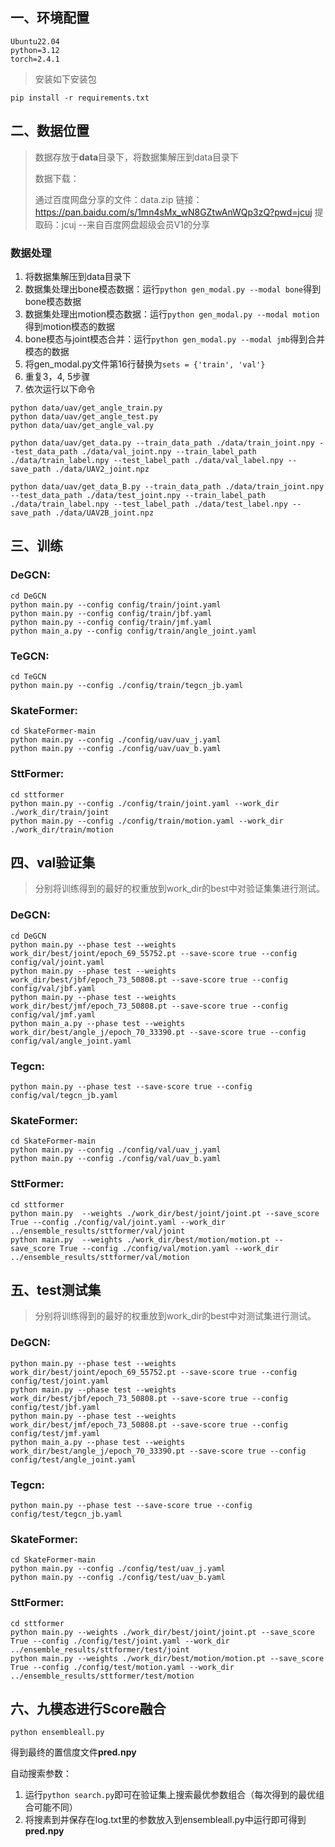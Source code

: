 ## 一、环境配置

```
Ubuntu22.04
python=3.12
torch=2.4.1
```

> 安装如下安装包

```
pip install -r requirements.txt
```



## 二、数据位置

> 数据存放于**data**目录下，将数据集解压到data目录下
>
> 数据下载：
>
> 通过百度网盘分享的文件：data.zip
> 链接：https://pan.baidu.com/s/1mn4sMx_wN8GZtwAnWQp3zQ?pwd=jcuj 
> 提取码：jcuj 
> --来自百度网盘超级会员V1的分享

### 数据处理

1. 将数据集解压到data目录下
2. 数据集处理出bone模态数据：运行`python gen_modal.py --modal bone`得到bone模态数据
3. 数据集处理出motion模态数据：运行`python gen_modal.py --modal motion`得到motion模态的数据
4. bone模态与joint模态合并：运行`python gen_modal.py --modal jmb`得到合并模态的数据
5. 将gen_modal.py文件第16行替换为`sets = {'train', 'val'}`
6. 重复3，4,  5步骤
7. 依次运行以下命令

```
python data/uav/get_angle_train.py
python data/uav/get_angle_test.py
python data/uav/get_angle_val.py

python data/uav/get_data.py --train_data_path ./data/train_joint.npy --test_data_path ./data/val_joint.npy --train_label_path ./data/train_label.npy --test_label_path ./data/val_label.npy --save_path ./data/UAV2_joint.npz

python data/uav/get_data_B.py --train_data_path ./data/train_joint.npy --test_data_path ./data/test_joint.npy --train_label_path ./data/train_label.npy --test_label_path ./data/test_label.npy --save_path ./data/UAV2B_joint.npz
```



## 三、训练

### DeGCN:

```
cd DeGCN
python main.py --config config/train/joint.yaml
python main.py --config config/train/jbf.yaml
python main.py --config config/train/jmf.yaml
python main_a.py --config config/train/angle_joint.yaml
```

### TeGCN:

```
cd TeGCN
python main.py --config ./config/train/tegcn_jb.yaml
```

### SkateFormer:

```
cd SkateFormer-main
python main.py --config ./config/uav/uav_j.yaml
python main.py --config ./config/uav/uav_b.yaml 
```

### SttFormer:

```
cd sttformer
python main.py --config ./config/train/joint.yaml --work_dir ./work_dir/train/joint
python main.py --config ./config/train/motion.yaml --work_dir ./work_dir/train/motion
```



## 四、val验证集

> 分别将训练得到的最好的权重放到work_dir的best中对验证集集进行测试。

### DeGCN:

```
cd DeGCN
python main.py --phase test --weights work_dir/best/joint/epoch_69_55752.pt --save-score true --config config/val/joint.yaml
python main.py --phase test --weights work_dir/best/jbf/epoch_73_50808.pt --save-score true --config config/val/jbf.yaml 
python main.py --phase test --weights work_dir/best/jmf/epoch_73_50808.pt --save-score true --config config/val/jmf.yaml
python main_a.py --phase test --weights work_dir/best/angle_j/epoch_70_33390.pt --save-score true --config config/val/angle_joint.yaml
```

### Tegcn:

```
python main.py --phase test --save-score true --config config/val/tegcn_jb.yaml
```

### SkateFormer:

```
cd SkateFormer-main
python main.py --config ./config/val/uav_j.yaml
python main.py --config ./config/val/uav_b.yaml
```

### SttFormer:

```
cd sttformer
python main.py  --weights ./work_dir/best/joint/joint.pt --save_score True --config ./config/val/joint.yaml --work_dir ../ensemble_results/sttformer/val/joint
python main.py  --weights ./work_dir/best/motion/motion.pt --save_score True --config ./config/val/motion.yaml --work_dir ../ensemble_results/sttformer/val/motion
```



## 五、test测试集

> 分别将训练得到的最好的权重放到work_dir的best中对测试集进行测试。

### DeGCN:

```
python main.py --phase test --weights work_dir/best/joint/epoch_69_55752.pt --save-score true --config config/test/joint.yaml
python main.py --phase test --weights work_dir/best/jbf/epoch_73_50808.pt --save-score true --config config/test/jbf.yaml
python main.py --phase test --weights work_dir/best/jmf/epoch_73_50808.pt --save-score true --config config/test/jmf.yaml
python main_a.py --phase test --weights work_dir/best/angle_j/epoch_70_33390.pt --save-score true --config config/test/angle_joint.yaml
```

### Tegcn:

```
python main.py --phase test --save-score true --config config/test/tegcn_jb.yaml
```

### SkateFormer:

```
cd SkateFormer-main
python main.py --config ./config/test/uav_j.yaml
python main.py --config ./config/test/uav_b.yaml
```

### SttFormer:

```
cd sttformer
python main.py --weights ./work_dir/best/joint/joint.pt --save_score True --config ./config/test/joint.yaml --work_dir ../ensemble_results/sttformer/test/joint
python main.py --weights ./work_dir/best/motion/motion.pt --save_score True --config ./config/test/motion.yaml --work_dir ../ensemble_results/sttformer/test/motion
```



## 六、九模态进行Score融合

```
python ensembleall.py
```

得到最终的置信度文件**pred.npy**

自动搜索参数：

1. 运行`python search.py`即可在验证集上搜索最优参数组合（每次得到的最优组合可能不同）
2. 将搜素到并保存在log.txt里的参数放入到ensembleall.py中运行即可得到**pred.npy**